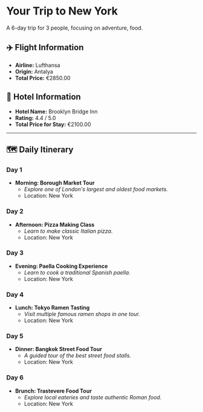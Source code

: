 # Your Trip to New York

A 6-day trip for 3 people, focusing on adventure, food.

## ✈️ Flight Information
- **Airline:** Lufthansa
- **Origin:** Antalya
- **Total Price:** €2850.00

## 🏨 Hotel Information
- **Hotel Name:** Brooklyn Bridge Inn
- **Rating:** 4.4 / 5.0
- **Total Price for Stay:** €2100.00

---

## 🗺️ Daily Itinerary

### Day 1
- **Morning: Borough Market Tour**
  - *Explore one of London's largest and oldest food markets.*
  - Location: New York

### Day 2
- **Afternoon: Pizza Making Class**
  - *Learn to make classic Italian pizza.*
  - Location: New York

### Day 3
- **Evening: Paella Cooking Experience**
  - *Learn to cook a traditional Spanish paella.*
  - Location: New York

### Day 4
- **Lunch: Tokyo Ramen Tasting**
  - *Visit multiple famous ramen shops in one tour.*
  - Location: New York

### Day 5
- **Dinner: Bangkok Street Food Tour**
  - *A guided tour of the best street food stalls.*
  - Location: New York

### Day 6
- **Brunch: Trastevere Food Tour**
  - *Explore local eateries and taste authentic Roman food.*
  - Location: New York
